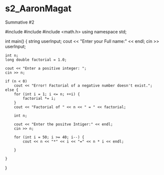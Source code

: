# s2_AaronMagat
Summative #2

#include <iostream>
#include <string>
#include <math.h>
using namespace std;

int main() {
    string userInput;
    cout << "Enter your Full name:" << endl;
    cin >> userInput;

    int n;
    long double factorial = 1.0;

    cout << "Enter a positive integer: ";
    cin >> n;

    if (n < 0)
        cout << "Error! Factorial of a negative number doesn't exist.";
    else {
        for (int i = 1; i <= n; ++i) {
            factorial *= i;
        }
        cout << "Factorial of " << n << " = " << factorial;

        int n;

        cout << "Enter the positve Intiger:" << endl;
        cin >> n;

        for (int i = 50; i >= 40; i--) {
            cout << n << "*" << i << "=" << n * i << endl;

        }

    }
}
